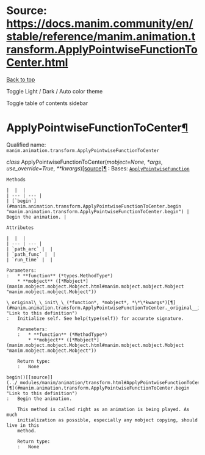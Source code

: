 # Source: https://docs.manim.community/en/stable/reference/manim.animation.transform.ApplyPointwiseFunctionToCenter.html

[Back to top](#)

Toggle Light / Dark / Auto color theme

Toggle table of contents sidebar

ApplyPointwiseFunctionToCenter[¶](#applypointwisefunctiontocenter "Link to this heading")
=========================================================================================

Qualified name: `manim.animation.transform.ApplyPointwiseFunctionToCenter`

*class* ApplyPointwiseFunctionToCenter(*mobject=None*, *\*args*, *use\_override=True*, *\*\*kwargs*)[[source]](../_modules/manim/animation/transform.html#ApplyPointwiseFunctionToCenter)[¶](#manim.animation.transform.ApplyPointwiseFunctionToCenter "Link to this definition")
:   Bases: [`ApplyPointwiseFunction`](manim.animation.transform.ApplyPointwiseFunction.html#manim.animation.transform.ApplyPointwiseFunction "manim.animation.transform.ApplyPointwiseFunction")

    Methods

    |  |  |
    | --- | --- |
    | [`begin`](#manim.animation.transform.ApplyPointwiseFunctionToCenter.begin "manim.animation.transform.ApplyPointwiseFunctionToCenter.begin") | Begin the animation. |

    Attributes

    |  |  |
    | --- | --- |
    | `path_arc` |  |
    | `path_func` |  |
    | `run_time` |  |

    Parameters:
    :   * **function** (*types.MethodType*)
        * **mobject** ([*Mobject*](manim.mobject.mobject.Mobject.html#manim.mobject.mobject.Mobject "manim.mobject.mobject.Mobject"))

    \_original\_\_init\_\_(*function*, *mobject*, *\*\*kwargs*)[¶](#manim.animation.transform.ApplyPointwiseFunctionToCenter._original__init__ "Link to this definition")
    :   Initialize self. See help(type(self)) for accurate signature.

        Parameters:
        :   * **function** (*MethodType*)
            * **mobject** ([*Mobject*](manim.mobject.mobject.Mobject.html#manim.mobject.mobject.Mobject "manim.mobject.mobject.Mobject"))

        Return type:
        :   None

    begin()[[source]](../_modules/manim/animation/transform.html#ApplyPointwiseFunctionToCenter.begin)[¶](#manim.animation.transform.ApplyPointwiseFunctionToCenter.begin "Link to this definition")
    :   Begin the animation.

        This method is called right as an animation is being played. As much
        initialization as possible, especially any mobject copying, should live in this
        method.

        Return type:
        :   None